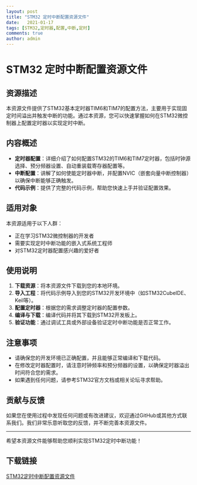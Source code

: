 ```yaml
---
layout: post
title: "STM32 定时中断配置资源文件"
date:   2021-01-17
tags: [STM32,定时器,配置,中断,定时]
comments: true
author: admin
---
```

# STM32 定时中断配置资源文件

## 资源描述

本资源文件提供了STM32基本定时器TIM6和TIM7的配置方法，主要用于实现固定时间溢出并触发中断的功能。通过本资源，您可以快速掌握如何在STM32微控制器上配置定时器以实现定时中断。

## 内容概述

- **定时器配置**：详细介绍了如何配置STM32的TIM6和TIM7定时器，包括时钟源选择、预分频器设置、自动重装载寄存器配置等。
- **中断配置**：讲解了如何使能定时器中断，并配置NVIC（嵌套向量中断控制器）以确保中断能够正确触发。
- **代码示例**：提供了完整的代码示例，帮助您快速上手并验证配置效果。

## 适用对象

本资源适用于以下人群：

- 正在学习STM32微控制器的开发者
- 需要实现定时中断功能的嵌入式系统工程师
- 对STM32定时器配置感兴趣的爱好者

## 使用说明

1. **下载资源**：将本资源文件下载到您的本地环境。
2. **导入工程**：将代码示例导入到您的STM32开发环境中（如STM32CubeIDE、Keil等）。
3. **配置定时器**：根据您的需求调整定时器的配置参数。
4. **编译与下载**：编译代码并将其下载到STM32开发板上。
5. **验证功能**：通过调试工具或外部设备验证定时中断功能是否正常工作。

## 注意事项

- 请确保您的开发环境已正确配置，并且能够正常编译和下载代码。
- 在修改定时器配置时，请注意时钟频率和预分频器的设置，以确保定时器溢出时间符合您的需求。
- 如果遇到任何问题，请参考STM32官方文档或相关论坛寻求帮助。

## 贡献与反馈

如果您在使用过程中发现任何问题或有改进建议，欢迎通过GitHub或其他方式联系我们。我们非常乐意听取您的反馈，并不断完善本资源文件。

---

希望本资源文件能够帮助您顺利实现STM32定时中断功能！

## 下载链接

[STM32定时中断配置资源文件](https://pan.quark.cn/s/42fc1ccda528)